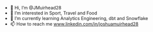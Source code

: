 - 👋 Hi, I’m @JMuirhead28
- 👀 I’m interested in Sport, Travel and Food
- 🌱 I’m currently learning Analytics Engineering, dbt and Snowflake
- 📫 How to reach me www.linkedin.com/in/joshuamuirhead28

<!---
JMuirhead28/JMuirhead28 is a ✨ special ✨ repository because its `README.md` (this file) appears on your GitHub profile.
You can click the Preview link to take a look at your changes.
--->
